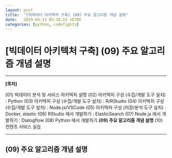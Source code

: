```yaml
---
layout: post
title:  "[빅데이터 아키텍처 구축] (09) 주요 알고리즘 개념 설명"
date:   2019-04-13 05:38:23 +0700
categories: [python, codefights]
---
```


# [빅데이터 아키텍처 구축] (09) 주요 알고리즘 개념 설명

___

__[목차]__

(01) 빅데이터 분석 및 서비스 아키텍처 설명
(02) 아키텍처 구성 (수집/개발 도구 설치) : Python
(03) 아키텍처 구성 (수집/개발 도구 설치) : R/RStudio
(04) 아키텍처 구성 (수집/개발 도구 설치) : Node.js/VSCode
(05) 아키텍처 구성 (저장/분석 도구 설치) : Docker, elastic
(06) RStudio 에서 개발하기 : ElasticSearch
(07) Node.js 에서 개발하기 : Dialogflow
(08) Python 에서 개발하기
__(09) 주요 알고리즘 개념 설명__
(10) 컨텐츠 서비스 실습

___

## (09) 주요 알고리즘 개념 설명
###
